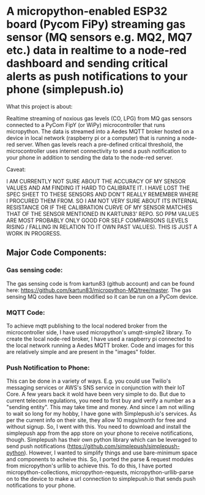 # A micropython-enabled ESP32 board (Pycom FiPy) streaming gas sensor (MQ sensors e.g. MQ2, MQ7 etc.) data in realtime to a node-red dashboard and sending critical alerts as push notifications to your phone (simplepush.io)
What this project is about: 

Realtime streaming of noxious gas levels (CO, LPG) from MQ gas sensors connected to a PyCom FipY (or WiPy) microcontroller that runs micropython. The data is streamed into a Aedes MQTT broker hosted on a device in local network (raspberry pi or a computer) that is running a node-red server. When gas levels reach a pre-defined critical threshold, the microcontroller uses internet connectivity to send a push notification to your phone in addition to sending the data to the node-red server.

Caveat: 

I AM CURRENTLY NOT SURE ABOUT THE ACCURACY OF MY SENSOR VALUES AND AM FINDING IT HARD TO CALIBRATE IT. I HAVE LOST THE SPEC SHEET TO THESE SENSORS AND DON'T REALLY REMEMBER WHERE I PROCURED THEM FROM. SO I AM NOT VERY SURE ABOUT ITS INTERNAL RESISTANCE OR IF THE CALIBRATION CURVE OF MY SENSOR MATCHES THAT OF THE SENSOR MENTIONED IN KARTUN83' REPO. SO PPM VALUES ARE MOST PROBABLY ONLY GOOD FOR SELF COMPARISONS (LEVELS RISING / FALLING IN RELATION TO IT OWN PAST VALUES). THIS IS JUST A WORK IN PROGRESS.

## Major Code Components:
### Gas sensing code:
The gas sensing code is from kartun83 (github account) and can be found here: https://github.com/kartun83/micropython-MQ/tree/master. The gas sensing MQ codes have been modified so it can be run on a PyCom device. 
### MQTT Code:
To achieve mqtt publishing to the local nodered broker from the microcontroller side, I have used micropython's umqtt-simple2 library. To create the local node-red broker, I have used a raspberry pi connected to the local network running a Aedes MQTT broker. Code and images for this are relatively simple and are present in the "images" folder.
### Push Notification to Phone:
This can be done in a variety of ways. E.g. you could use Twilio's messaging services or AWS's SNS service in conjunction with their IoT Core. A few years back it wold have been very simple to do. But due to current telecom regulations, you need to first buy and verify a number as a "sending entity". This may take time and money. And since I am not willing to wait so long for my hobby, I have gone with Simplepush.io's services. As per the current info on their site, they allow 10 msgs/month for free and without signup. So, I went with this. You need to download and install the simplepush app from the app store on your phone to receive notifications, though.
Simplepush has their own python library which can be leveraged to send push notifications (https://github.com/simplepush/simplepush-python). However, I wanted to simplify things and use bare-minimum space and components to acheive this. So, I ported the parse & request modules from micropython's urllib to achieve this. To do this, I have ported micropython-collections, micropython-requests, micropython-urllib-parse on to the device to make a url connection to simplepush.io that sends push notifications to your phone. 
